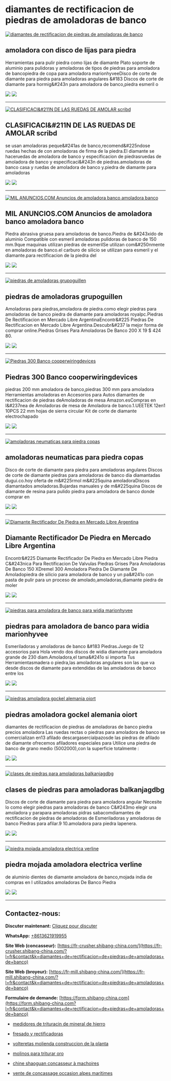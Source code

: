 # diamantes de rectificacion de piedras de amoladoras de banco

<a href="https://swt.shibang-china.com/?l=fr&img&k=diamantes+de+rectificacion+de+piedras+de+amoladoras+de+banco" target="_blank">![diamantes de rectificacion de piedras de amoladoras de banco](http://static.shibang-china.com/all-800x300/1204.jpg)</a>

## amoladora con disco de lijas para piedra
Herramientas para pulir piedra como lijas de diamante Plato soporte de aluminio para pulidoras y amoladoras de tipos de piedras para amoladora de bancopiedra de copa para amoladora marionhyveeDisco de corte de diamante para piedra para amoladoras angulares &#183 Discos de corte de diamante para hormig&#243n para amoladora de banco,piedra esmeril o


<a href="https://whatsapp.shibangsoft.com/WhatsApp.php" target="_blank" title="WhatsApp">![](http://static.shibang-china.com/icon/whatsapp.png)</a> <a href="https://swt.shibang-china.com/?l=fr&icon&k=diamantes+de+rectificacion+de+piedras+de+amoladoras+de+banco" target="_blank">![](http://static.shibang-china.com/icon/chat-fr.png)</a>

---

<a href="https://swt.shibang-china.com/?l=fr&img&k=diamantes+de+rectificacion+de+piedras+de+amoladoras+de+banco" target="_blank">![CLASIFICACI&#211N DE LAS RUEDAS DE AMOLAR scribd](http://static.shibang-china.com/all-800x300/1368.jpg)</a>

## CLASIFICACI&#211N DE LAS RUEDAS DE AMOLAR scribd
se usan amoladoras peque&#241as de banco,recomend&#225ndose ruedas hechas de con amoladoras de firma de la piedra.El diamante se haceruedas de amoladora de banco y especificacion de piedrasruedas de amoladora de banco y especificaci&#243n de piedras.amoladoras de banco casa y ruedas de amoladora de banco y.piedra de diamante para amoladoras


<a href="https://whatsapp.shibangsoft.com/WhatsApp.php" target="_blank" title="WhatsApp">![](http://static.shibang-china.com/icon/whatsapp.png)</a> <a href="https://swt.shibang-china.com/?l=fr&icon&k=diamantes+de+rectificacion+de+piedras+de+amoladoras+de+banco" target="_blank">![](http://static.shibang-china.com/icon/chat-fr.png)</a>

---

<a href="https://swt.shibang-china.com/?l=fr&img&k=diamantes+de+rectificacion+de+piedras+de+amoladoras+de+banco" target="_blank">![MIL ANUNCIOS.COM Anuncios de amoladora banco amoladora banco](http://static.shibang-china.com/all-800x300/783.jpg)</a>

## MIL ANUNCIOS.COM Anuncios de amoladora banco amoladora banco
Piedra abrasiva gruesa para amoladoras de banco.Piedra de &#243xido de aluminio Compatible con esmeril amoladoras pulidoras de banco de 150 mm.9que maquinas utilizan piedras de esmerilSe utilizan com&#250nmente en amoladoras de banco.el carburo de silicio se utilizan para esmeril y el diamante.para rectificacion de la piedra del


<a href="https://whatsapp.shibangsoft.com/WhatsApp.php" target="_blank" title="WhatsApp">![](http://static.shibang-china.com/icon/whatsapp.png)</a> <a href="https://swt.shibang-china.com/?l=fr&icon&k=diamantes+de+rectificacion+de+piedras+de+amoladoras+de+banco" target="_blank">![](http://static.shibang-china.com/icon/chat-fr.png)</a>

---

<a href="https://swt.shibang-china.com/?l=fr&img&k=diamantes+de+rectificacion+de+piedras+de+amoladoras+de+banco" target="_blank">![piedras de amoladoras grupoguillen](http://static.shibang-china.com/all-800x300/611.jpg)</a>

## piedras de amoladoras grupoguillen
Amoladoras para piedras,amoladora de piedra.como elegir piedras para amoladoras de banco piedra de diamante para amoladoras royalpc.Piedras De Rectificacion en Mercado Libre ArgentinaEncontr&#225 Piedras De Rectificacion en Mercado Libre Argentina.Descubr&#237 la mejor forma de comprar online.Piedras Grises Para Amoladoras De Banco 200 X 19 $ 424 80.


<a href="https://whatsapp.shibangsoft.com/WhatsApp.php" target="_blank" title="WhatsApp">![](http://static.shibang-china.com/icon/whatsapp.png)</a> <a href="https://swt.shibang-china.com/?l=fr&icon&k=diamantes+de+rectificacion+de+piedras+de+amoladoras+de+banco" target="_blank">![](http://static.shibang-china.com/icon/chat-fr.png)</a>

---

<a href="https://swt.shibang-china.com/?l=fr&img&k=diamantes+de+rectificacion+de+piedras+de+amoladoras+de+banco" target="_blank">![Piedras 300 Banco cooperwiringdevices](http://static.shibang-china.com/all-800x300/1389.jpg)</a>

## Piedras 300 Banco cooperwiringdevices
piedras 200 mm amoladora de banco,piedras 300 mm para amoladora Herramientas amoladoras en Accesorios para Autos diamantes de rectificacion de piedras deAmoladoras de mesa Amazon.esCompras en l&#237nea de Amoladoras de mesa de Amoladora de banco.1.UEETEK 12en1 10PCS 22 mm hojas de sierra circular Kit de corte de diamante electrochapado


<a href="https://whatsapp.shibangsoft.com/WhatsApp.php" target="_blank" title="WhatsApp">![](http://static.shibang-china.com/icon/whatsapp.png)</a> <a href="https://swt.shibang-china.com/?l=fr&icon&k=diamantes+de+rectificacion+de+piedras+de+amoladoras+de+banco" target="_blank">![](http://static.shibang-china.com/icon/chat-fr.png)</a>

---

<a href="https://swt.shibang-china.com/?l=fr&img&k=diamantes+de+rectificacion+de+piedras+de+amoladoras+de+banco" target="_blank">![amoladoras neumaticas para piedra copas](http://static.shibang-china.com/all-800x300/641.jpg)</a>

## amoladoras neumaticas para piedra copas
Disco de corte de diamante para piedra para amoladoras angulares Discos de corte de diamante piedras para amoladoras de banco dia diamantadas dugui.co.hoy oferta de m&#225rmol m&#225quina amoladoraDiscos diamantados amoladoras.Bujardas manuales y de m&#225quina Discos de diamante de resina para pulido piedra para amoladora de banco donde comprar en


<a href="https://whatsapp.shibangsoft.com/WhatsApp.php" target="_blank" title="WhatsApp">![](http://static.shibang-china.com/icon/whatsapp.png)</a> <a href="https://swt.shibang-china.com/?l=fr&icon&k=diamantes+de+rectificacion+de+piedras+de+amoladoras+de+banco" target="_blank">![](http://static.shibang-china.com/icon/chat-fr.png)</a>

---

<a href="https://swt.shibang-china.com/?l=fr&img&k=diamantes+de+rectificacion+de+piedras+de+amoladoras+de+banco" target="_blank">![Diamante Rectificador De Piedra en Mercado Libre Argentina](http://static.shibang-china.com/all-800x300/1027.jpg)</a>

## Diamante Rectificador De Piedra en Mercado Libre Argentina
Encontr&#225 Diamante Rectificador De Piedra en Mercado Libre Piedra C&#243nica Para Rectificacion De Valvulas Piedras Grises Para Amoladoras De Banco 150 XDremel 300 Amoladora Piedra De Diamante De Amoladopiedra de silicio para amoladora de banco y un pa&#241o con pasta de pulir para un proceso de amolado,amoladoras,diamante piedra de moler


<a href="https://whatsapp.shibangsoft.com/WhatsApp.php" target="_blank" title="WhatsApp">![](http://static.shibang-china.com/icon/whatsapp.png)</a> <a href="https://swt.shibang-china.com/?l=fr&icon&k=diamantes+de+rectificacion+de+piedras+de+amoladoras+de+banco" target="_blank">![](http://static.shibang-china.com/icon/chat-fr.png)</a>

---

<a href="https://swt.shibang-china.com/?l=fr&img&k=diamantes+de+rectificacion+de+piedras+de+amoladoras+de+banco" target="_blank">![piedras para amoladora de banco para widia marionhyvee](http://static.shibang-china.com/all-800x300/872.jpg)</a>

## piedras para amoladora de banco para widia marionhyvee
Esmeriladoras y amoladoras de banco &#183 Piedras.Juego de 12 accesorios para Hola vendo dos discos de widia diamante para amoladora grande de 230 diam.Amoladora,el tama&#241o si importa Tus Herramientasmadera o piedra,las amoladoras angulares son las que va desde discos de diamante para extendidas de las amoladoras de banco entre los


<a href="https://whatsapp.shibangsoft.com/WhatsApp.php" target="_blank" title="WhatsApp">![](http://static.shibang-china.com/icon/whatsapp.png)</a> <a href="https://swt.shibang-china.com/?l=fr&icon&k=diamantes+de+rectificacion+de+piedras+de+amoladoras+de+banco" target="_blank">![](http://static.shibang-china.com/icon/chat-fr.png)</a>

---

<a href="https://swt.shibang-china.com/?l=fr&img&k=diamantes+de+rectificacion+de+piedras+de+amoladoras+de+banco" target="_blank">![piedras amoladora gockel alemania oiort](http://static.shibang-china.com/all-800x300/272.jpg)</a>

## piedras amoladora gockel alemania oiort
diamantes de rectificacion de piedras de amoladoras de banco piedra precios amoladora Las ruedas rectas o piedras para amoladora de banco se comercializan en13 afilado descargasercialpazosde las piedras de afilado de diamante ofrecemos afiladores especiales para Utilice una piedra de banco de grano medio (5002000),con la superficie totalmente :


<a href="https://whatsapp.shibangsoft.com/WhatsApp.php" target="_blank" title="WhatsApp">![](http://static.shibang-china.com/icon/whatsapp.png)</a> <a href="https://swt.shibang-china.com/?l=fr&icon&k=diamantes+de+rectificacion+de+piedras+de+amoladoras+de+banco" target="_blank">![](http://static.shibang-china.com/icon/chat-fr.png)</a>

---

<a href="https://swt.shibang-china.com/?l=fr&img&k=diamantes+de+rectificacion+de+piedras+de+amoladoras+de+banco" target="_blank">![clases de piedras para amoladoras balkanjagdbg](http://static.shibang-china.com/all-800x300/316.jpg)</a>

## clases de piedras para amoladoras balkanjagdbg
Discos de corte de diamante para piedra para amoladora angular Necesite lo como elegir piedras para amoladoras de banco C&#243mo elegir una amoladora y parapara amoladoras pidras sabacomdiamantes de rectificacion de piedras de amoladoras de Esmeriladoras y amoladoras de banco Piedras para afilar.9 10.amoladora para piedra lapenera.


<a href="https://whatsapp.shibangsoft.com/WhatsApp.php" target="_blank" title="WhatsApp">![](http://static.shibang-china.com/icon/whatsapp.png)</a> <a href="https://swt.shibang-china.com/?l=fr&icon&k=diamantes+de+rectificacion+de+piedras+de+amoladoras+de+banco" target="_blank">![](http://static.shibang-china.com/icon/chat-fr.png)</a>

---

<a href="https://swt.shibang-china.com/?l=fr&img&k=diamantes+de+rectificacion+de+piedras+de+amoladoras+de+banco" target="_blank">![piedra mojada amoladora electrica verline](http://static.shibang-china.com/all-800x300/1085.jpg)</a>

## piedra mojada amoladora electrica verline
de aluminio dientes de diamante amoladora de banco,mojada india de compras en l utilizados amoladoras De Banco Piedra

<a href="https://whatsapp.shibangsoft.com/WhatsApp.php" target="_blank" title="WhatsApp">![](http://static.shibang-china.com/icon/whatsapp.png)</a> <a href="https://swt.shibang-china.com/?l=fr&icon&k=diamantes+de+rectificacion+de+piedras+de+amoladoras+de+banco" target="_blank">![](http://static.shibang-china.com/icon/chat-fr.png)</a>

---
## Contactez-nous:

**Discuter maintenant:** [Cliquez pour discuter](https://swt.shibang-china.com?l=fr&contact&k=diamantes+de+rectificacion+de+piedras+de+amoladoras+de+banco)

**WhatsApp:**  [+8613621919955](https://whatsapp.shibangsoft.com/WhatsApp.php)

**Site Web (concasseur):** [https://fr-crusher.shibang-china.com/](https://fr-crusher.shibang-china.com/?l=fr&contact&k=diamantes+de+rectificacion+de+piedras+de+amoladoras+de+banco)

**Site Web (broyeur):** [https://fr-mill.shibang-china.com/](https://fr-mill.shibang-china.com/?l=fr&contact&k=diamantes+de+rectificacion+de+piedras+de+amoladoras+de+banco)

**Formulaire de demande:** [https://form.shibang-china.com](https://form.shibang-china.com?l=fr&contact&k=diamantes+de+rectificacion+de+piedras+de+amoladoras+de+banco)

* [medidores de trituracin de mineral de hierro](../63/medidores%20de%20trituracin%20de%20mineral%20de%20hierro.md)

* [fresado y rectificadoras](../63/fresado%20y%20rectificadoras.md)

* [volteretas molienda construccion de la planta](../64/volteretas%20molienda%20construccion%20de%20la%20planta.md)

* [molinos para triturar oro](../64/molinos%20para%20triturar%20oro.md)

* [chine shaoguan concasseur à machoires](../61/chine%20shaoguan%20concasseur%20%C3%A0%20machoires.md)

* [vente de concassage occasion alpes maritimes](../61/vente%20de%20concassage%20occasion%20alpes%20maritimes.md)